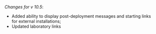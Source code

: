 _Changes for v 10.5_:
- Added ability to display post-deployment messages and starting links for external installations;
- Updated laboratory links
